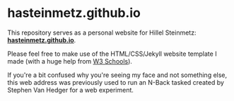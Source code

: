 # hasteinmetz.github.io

This repository serves as a personal website for Hillel Steinmetz: **[hasteinmetz.github.io](https://hasteinmetz.github.io)**.

Please feel free to make use of the HTML/CSS/Jekyll website template I made (with a huge help from [W3 Schools](https://www.w3schools.com)).

If you're a bit confused why you're seeing my face and not something else, this web address was previously used to run an N-Back tasked created by Stephen Van Hedger for a web experiment.
